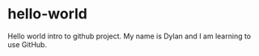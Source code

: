 # hello-world
Hello world intro to github project.
My name is Dylan and I am learning to use GitHub.
